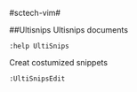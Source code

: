 #sctech-vim#

##Ultisnips
Ultisnips documents
```
:help UltiSnips
```
Creat costumized snippets
```
:UltiSnipsEdit
```
